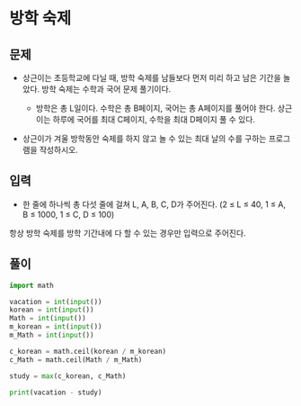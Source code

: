 # 방학 숙제

## 문제

- 상근이는 초등학교에 다닐 때, 방학 숙제를 남들보다 먼저 미리 하고 남은 기간을 놀았다. 방학 숙제는 수학과 국어 문제 풀기이다.
  - 방학은 총 L일이다. 수학은 총 B페이지, 국어는 총 A페이지를 풀어야 한다. 상근이는 하루에 국어를 최대 C페이지, 수학을 최대 D페이지 풀 수 있다.

- 상근이가 겨울 방학동안 숙제를 하지 않고 놀 수 있는 최대 날의 수를 구하는 프로그램을 작성하시오.

## 입력

- 한 줄에 하나씩 총 다섯 줄에 걸쳐 L, A, B, C, D가 주어진다. (2 ≤ L ≤ 40, 1 ≤ A, B ≤ 1000, 1 ≤ C, D ≤ 100)

항상 방학 숙제를 방학 기간내에 다 할 수 있는 경우만 입력으로 주어진다.

## 풀이

``` Python
import math

vacation = int(input())
korean = int(input())
Math = int(input())
m_korean = int(input())
m_Math = int(input())

c_korean = math.ceil(korean / m_korean)
c_Math = math.ceil(Math / m_Math)

study = max(c_korean, c_Math)

print(vacation - study)

```
